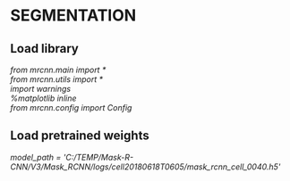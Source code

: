 <h1>SEGMENTATION</h1>
<h2>Load library</h2>
<p><i>
from mrcnn.main import *<br>
from mrcnn.utils import *<br>
import warnings<br>
%matplotlib inline <br>
from mrcnn.config import Config
</i></p>

<h2>Load pretrained weights</h2>
<p><i>
model_path = 'C:/TEMP/Mask-R-CNN/V3/Mask_RCNN/logs/cell20180618T0605/mask_rcnn_cell_0040.h5'
</i></p>
